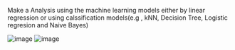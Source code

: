 Make a Analysis using the machine learning models either by linear regression or using calssification models(e.g , kNN, Decision Tree, Logistic regresion and Naive Bayes)

![image](https://github.com/user-attachments/assets/0710cf90-9dc6-45a6-b6c1-8f94215872dc)
![image](https://github.com/user-attachments/assets/7dd81c1d-6424-4692-943e-9a20be50ed78)
